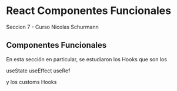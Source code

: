 # React Componentes Funcionales

Seccion 7 - Curso Nicolas Schurmann

## Componentes Funcionales

En esta sección en particular, se estudiaron los Hooks que son los

useState
useEffect
useRef

y los customs Hooks


